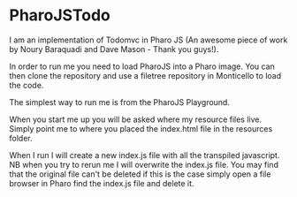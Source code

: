 # PharoJSTodo
I am an implementation of Todomvc in Pharo JS (An awesome piece of work by Noury Baraquadi and Dave Mason - Thank you guys!).

In order to run me you need to load PharoJS into a Pharo image.  You can then clone the repository and use a filetree
repository in Monticello to load the code.

The simplest way to run me is from the PharoJS Playground.

When you start me up you will be asked where my resource files live.  Simply point me to where you placed the index.html file in
the resources folder.

When I run I will create a new index.js file with all the transpiled javascript.  NB when you try to rerun me I will overwrite the
index.js file.  You may find that the original file can't be deleted if this is the case simply open a file browser in Pharo find
the index.js file and delete it.
